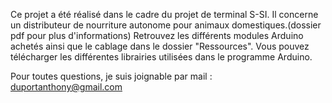 Ce projet a été réalisé dans le cadre du projet de terminal S-SI.
Il concerne un distributeur de nourriture  autonome pour animaux domestiques.(dossier pdf pour plus d'informations)
Retrouvez les différents modules Arduino achetés ainsi que le cablage dans le dossier "Ressources".
Vous pouvez télécharger les différentes librairies utilisées dans le programme Arduino. 

Pour toutes questions, je suis joignable par mail :
duportanthony@gmail.com
